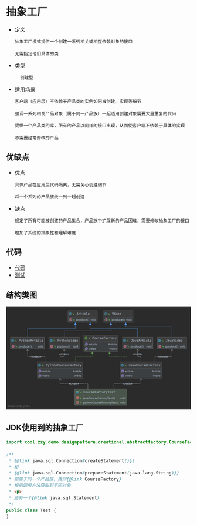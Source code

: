 # 抽象工厂

- 定义

      抽象工厂模式提供一个创建一系列相关或相互依赖对象的接口
      
      无需指定他们具体的类

- 类型

        创建型

- 适用场景

      客户端（应用层）不依赖于产品类的实例如何被创建、实现等细节
      
      强调一系列相关产品对象（属于同一产品族）一起适用创建对象需要大量重复的代码
      
      提供一个产品类的库，所有的产品以同样的接口出现，从而使客户端不依赖于具体的实现
      
      不需要经常修改的产品

## 优缺点

- 优点

      具体产品在应用层代码隔离，无需关心创建细节
      
      将一个系列的产品族统一到一起创建

- 缺点

      规定了所有可能被创建的产品集合，产品族中扩展新的产品困难，需要修改抽象工厂的接口
      
      增加了系统的抽象性和理解难度

## 代码

- [代码](../../java/cool/zzy/designpattern/creational/abstractfactory)
- [测试](../../../test/java/cool/zzy/designpattern/creational/abstractfactory/CourseFactoryTest.java)

## 结构类图

![AbstractFactory](../images/creational/AbstractFactory.png)

## JDK使用到的抽象工厂

```java
import cool.zzy.demo.designpattern.creational.abstractfactory.CourseFactory;

/**
 * {@link java.sql.Connection#createStatement()}}
 * 和
 * {@link java.sql.Connection#prepareStatement(java.lang.String)}}
 * 都属于同一个产品族，类似{@link CourseFactory}
 * 根据调用方法获取到不同对象
 * <p>
 * 还有一个{@link java.sql.Statement}
 */
public class Test {
}
```
